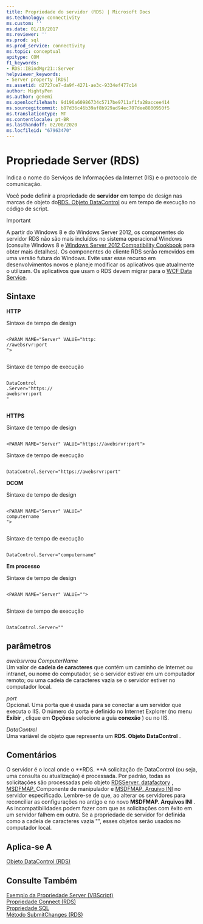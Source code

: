 ```yaml
---
title: Propriedade do servidor (RDS) | Microsoft Docs
ms.technology: connectivity
ms.custom: ''
ms.date: 01/19/2017
ms.reviewer: ''
ms.prod: sql
ms.prod_service: connectivity
ms.topic: conceptual
apitype: COM
f1_keywords:
- RDS::IBindMgr21::Server
helpviewer_keywords:
- Server property [RDS]
ms.assetid: d2727ce7-da9f-4271-ae3c-9334ef477c14
author: MightyPen
ms.author: genemi
ms.openlocfilehash: 9d196a60986734c5717be9711af1fa28accee414
ms.sourcegitcommit: b87d36c46b39af8b929ad94ec707dee8800950f5
ms.translationtype: MT
ms.contentlocale: pt-BR
ms.lasthandoff: 02/08/2020
ms.locfileid: "67963470"
---
```

# <a name="server-property-rds"></a>Propriedade Server (RDS)
Indica o nome do Serviços de Informações da Internet (IIS) e o protocolo de comunicação.  
  
 Você pode definir a propriedade de **servidor** em tempo de design nas marcas de objeto do[RDS. Objeto DataControl](../../../ado/reference/rds-api/datacontrol-object-rds.md) ou em tempo de execução no código de script.  
  
> [!IMPORTANT]
>  A partir do Windows 8 e do Windows Server 2012, os componentes do servidor RDS não são mais incluídos no sistema operacional Windows (consulte Windows 8 e [Windows Server 2012 Compatibility Cookbook](https://www.microsoft.com/download/details.aspx?id=27416) para obter mais detalhes). Os componentes do cliente RDS serão removidos em uma versão futura do Windows. Evite usar esse recurso em desenvolvimentos novos e planeje modificar os aplicativos que atualmente o utilizam. Os aplicativos que usam o RDS devem migrar para o [WCF Data Service](https://go.microsoft.com/fwlink/?LinkId=199565).  
  
## <a name="syntax"></a>Sintaxe  
 **HTTP**  
  
 Sintaxe de tempo de design  
  
```  
  
<PARAM NAME="Server" VALUE="http:  
//awebsrvr:port  
">  
  
```  
  
 Sintaxe de tempo de execução  
  
```  
  
DataControl  
.Server="https://  
awebsrvr:port  
"  
  
```  
  
 **HTTPS**  
  
 Sintaxe de tempo de design  
  
```  
  
<PARAM NAME="Server" VALUE="https://awebsrvr:port">  
```  
  
 Sintaxe de tempo de execução  
  
```  
  
DataControl.Server="https://awebsrvr:port"  
```  
  
 **DCOM**  
  
 Sintaxe de tempo de design  
  
```  
  
<PARAM NAME="Server" VALUE="  
computername  
">  
  
```  
  
 Sintaxe de tempo de execução  
  
```  
  
DataControl.Server="computername"  
```  
  
 **Em processo**  
  
 Sintaxe de tempo de design  
  
```  
  
<PARAM NAME="Server" VALUE="">  
  
```  
  
 Sintaxe de tempo de execução  
  
```  
  
DataControl.Server=""  
```  
  
## <a name="parameters"></a>parâmetros  
 *awebsrvr*ou *ComputerName*  
 Um valor de **cadeia de caracteres** que contém um caminho de Internet ou intranet, ou nome do computador, se o servidor estiver em um computador remoto; ou uma cadeia de caracteres vazia se o servidor estiver no computador local.  
  
 *port*  
 Opcional. Uma porta que é usada para se conectar a um servidor que executa o IIS. O número da porta é definido no Internet Explorer (no menu **Exibir** , clique em **Opções**e selecione a guia **conexão** ) ou no IIS.  
  
 *DataControl*  
 Uma variável de objeto que representa um **RDS. Objeto DataControl** .  
  
## <a name="remarks"></a>Comentários  
 O servidor é o local onde o **RDS. **A solicitação de DataControl (ou seja, uma consulta ou atualização) é processada. Por padrão, todas as solicitações são processadas pelo objeto [RDSServer. datafactory](../../../ado/reference/rds-api/datafactory-object-rdsserver.md) , [MSDFMAP. ](../../../ado/guide/remote-data-service/datafactory-customization.md)Componente de manipulador e [MSDFMAP. Arquivo INI](../../../ado/guide/remote-data-service/understanding-the-customization-file.md) no servidor especificado. Lembre-se de que, ao alterar os servidores para reconciliar as configurações no antigo e no novo **MSDFMAP. Arquivos INI** . As incompatibilidades podem fazer com que as solicitações com êxito em um servidor falhem em outra. Se a propriedade de servidor for definida como a cadeia de caracteres vazia "", esses objetos serão usados no computador local.  
  
## <a name="applies-to"></a>Aplica-se A  
 [Objeto DataControl (RDS)](../../../ado/reference/rds-api/datacontrol-object-rds.md)  
  
## <a name="see-also"></a>Consulte Também  
 [Exemplo da Propriedade Server (VBScript)](../../../ado/reference/rds-api/server-property-example-vbscript.md)   
 [Propriedade Connect (RDS)](../../../ado/reference/rds-api/connect-property-rds.md)   
 [Propriedade SQL](../../../ado/reference/rds-api/sql-property.md)   
 [Método SubmitChanges (RDS)](../../../ado/reference/rds-api/submitchanges-method-rds.md)


